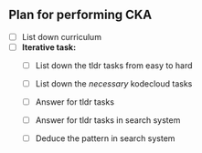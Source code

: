 ## Plan for performing CKA

- [ ] List down curriculum
- [ ] **Iterative task:**
    - [ ] List down the tldr tasks from easy to hard
    - [ ] List down the *necessary* kodecloud tasks
    - [ ] Answer for tldr tasks
    - [ ] Answer for tldr tasks in search system
    - [ ] Deduce the pattern in search system

